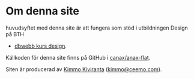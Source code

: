 Om denna site
==============================================

huvudsyftet med denna site är att fungera som stöd i utbildningen Design på BTH

* [dbwebb kurs design](http://dbwebb.se/design).

Källkoden för denna site finns på GitHub i [canax/anax-flat](git@github.com:canax/anax-flat.git).

Siten är producerad av [Kimmo Kiviranta](https://www.facebook.com/kiviranta) (kimmo@ceemo.com).
